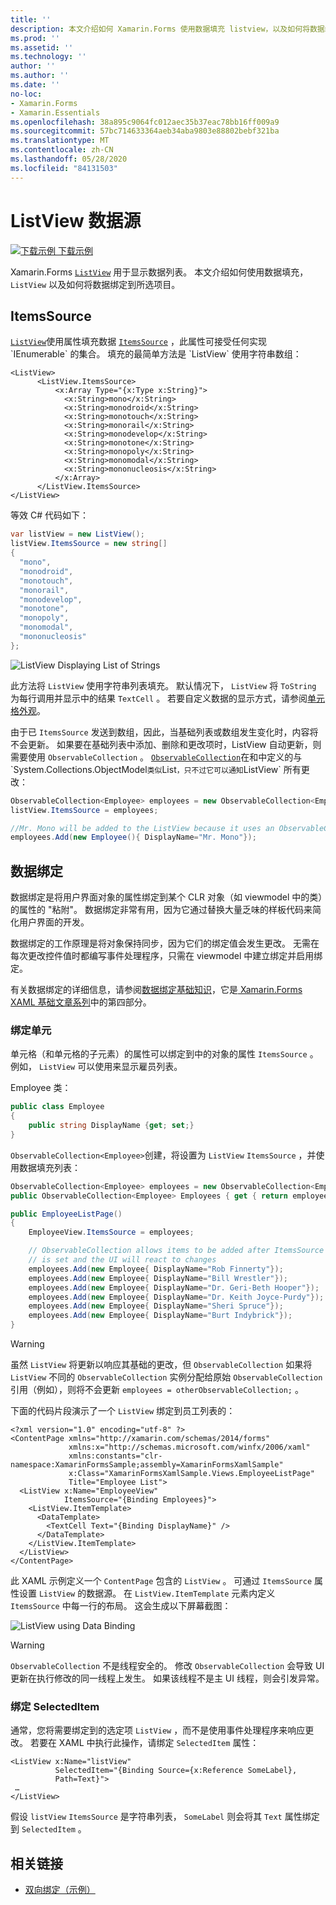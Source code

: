 ```yaml
---
title: ''
description: 本文介绍如何 Xamarin.Forms 使用数据填充 listview，以及如何将数据绑定与 ListView 一起使用。
ms.prod: ''
ms.assetid: ''
ms.technology: ''
author: ''
ms.author: ''
ms.date: ''
no-loc:
- Xamarin.Forms
- Xamarin.Essentials
ms.openlocfilehash: 38a895c9064fc012aec35b37eac78bb16ff009a9
ms.sourcegitcommit: 57bc714633364aeb34aba9803e88802bebf321ba
ms.translationtype: MT
ms.contentlocale: zh-CN
ms.lasthandoff: 05/28/2020
ms.locfileid: "84131503"
---
```

# <a name="listview-data-sources"></a>ListView 数据源

[![下载示例](~/media/shared/download.png) 下载示例](https://docs.microsoft.com/samples/xamarin/xamarin-forms-samples/userinterface-listview-switchentrytwobinding)

Xamarin.Forms [`ListView`](xref:Xamarin.Forms.ListView) 用于显示数据列表。 本文介绍如何使用数据填充， `ListView` 以及如何将数据绑定到所选项目。

## <a name="itemssource"></a>ItemsSource

[`ListView`](xref:Xamarin.Forms.ListView)使用属性填充数据 [`ItemsSource`](xref:Xamarin.Forms.ItemsView`1.ItemsSource) ，此属性可接受任何实现 `IEnumerable` 的集合。 填充的最简单方法是 `ListView` 使用字符串数组：

```xaml
<ListView>
      <ListView.ItemsSource>
          <x:Array Type="{x:Type x:String}">
            <x:String>mono</x:String>
            <x:String>monodroid</x:String>
            <x:String>monotouch</x:String>
            <x:String>monorail</x:String>
            <x:String>monodevelop</x:String>
            <x:String>monotone</x:String>
            <x:String>monopoly</x:String>
            <x:String>monomodal</x:String>
            <x:String>mononucleosis</x:String>
          </x:Array>
      </ListView.ItemsSource>
</ListView>
```

等效 C# 代码如下：

```csharp
var listView = new ListView();
listView.ItemsSource = new string[]
{
  "mono",
  "monodroid",
  "monotouch",
  "monorail",
  "monodevelop",
  "monotone",
  "monopoly",
  "monomodal",
  "mononucleosis"
};
```

![](data-and-databinding-images/itemssource-simple.png "ListView Displaying List of Strings")

此方法将 `ListView` 使用字符串列表填充。 默认情况下， `ListView` 将 `ToString` 为每行调用并显示中的结果 `TextCell` 。 若要自定义数据的显示方式，请参阅[单元格外观](~/xamarin-forms/user-interface/listview/customizing-cell-appearance.md)。

由于已 `ItemsSource` 发送到数组，因此，当基础列表或数组发生变化时，内容将不会更新。 如果要在基础列表中添加、删除和更改项时，ListView 自动更新，则需要使用 `ObservableCollection` 。 [`ObservableCollection`](xref:System.Collections.ObjectModel.ObservableCollection`1)在和中定义的与 `System.Collections.ObjectModel` 类似 `List` ，只不过它可以通知 `ListView` 所有更改：

```csharp
ObservableCollection<Employee> employees = new ObservableCollection<Employee>();
listView.ItemsSource = employees;

//Mr. Mono will be added to the ListView because it uses an ObservableCollection
employees.Add(new Employee(){ DisplayName="Mr. Mono"});
```

## <a name="data-binding"></a>数据绑定

数据绑定是将用户界面对象的属性绑定到某个 CLR 对象（如 viewmodel 中的类）的属性的 "粘附"。 数据绑定非常有用，因为它通过替换大量乏味的样板代码来简化用户界面的开发。

数据绑定的工作原理是将对象保持同步，因为它们的绑定值会发生更改。 无需在每次更改控件值时都编写事件处理程序，只需在 viewmodel 中建立绑定并启用绑定。

有关数据绑定的详细信息，请参阅[数据绑定基础知识](~/xamarin-forms/xaml/xaml-basics/data-binding-basics.md)，它是[ Xamarin.Forms XAML 基础文章系列](~/xamarin-forms/xaml/xaml-basics/index.md)中的第四部分。

### <a name="binding-cells"></a>绑定单元

单元格（和单元格的子元素）的属性可以绑定到中的对象的属性 `ItemsSource` 。 例如， `ListView` 可以使用来显示雇员列表。

Employee 类：

```csharp
public class Employee
{
    public string DisplayName {get; set;}
}
```

`ObservableCollection<Employee>`创建，将设置为 `ListView` `ItemsSource` ，并使用数据填充列表：

```csharp
ObservableCollection<Employee> employees = new ObservableCollection<Employee>();
public ObservableCollection<Employee> Employees { get { return employees; }}

public EmployeeListPage()
{
    EmployeeView.ItemsSource = employees;

    // ObservableCollection allows items to be added after ItemsSource
    // is set and the UI will react to changes
    employees.Add(new Employee{ DisplayName="Rob Finnerty"});
    employees.Add(new Employee{ DisplayName="Bill Wrestler"});
    employees.Add(new Employee{ DisplayName="Dr. Geri-Beth Hooper"});
    employees.Add(new Employee{ DisplayName="Dr. Keith Joyce-Purdy"});
    employees.Add(new Employee{ DisplayName="Sheri Spruce"});
    employees.Add(new Employee{ DisplayName="Burt Indybrick"});
}
```

> [!WARNING]
> 虽然 `ListView` 将更新以响应其基础的更改，但 `ObservableCollection` 如果将 `ListView` 不同的 `ObservableCollection` 实例分配给原始 `ObservableCollection` 引用（例如），则将不会更新 `employees = otherObservableCollection;` 。

下面的代码片段演示了一个 `ListView` 绑定到员工列表的：

```xaml
<?xml version="1.0" encoding="utf-8" ?>
<ContentPage xmlns="http://xamarin.com/schemas/2014/forms"
             xmlns:x="http://schemas.microsoft.com/winfx/2006/xaml"
             xmlns:constants="clr-namespace:XamarinFormsSample;assembly=XamarinFormsXamlSample"
             x:Class="XamarinFormsXamlSample.Views.EmployeeListPage"
             Title="Employee List">
  <ListView x:Name="EmployeeView"
            ItemsSource="{Binding Employees}">
    <ListView.ItemTemplate>
      <DataTemplate>
        <TextCell Text="{Binding DisplayName}" />
      </DataTemplate>
    </ListView.ItemTemplate>
  </ListView>
</ContentPage>
```

此 XAML 示例定义一个 `ContentPage` 包含的 `ListView` 。 可通过 `ItemsSource` 属性设置 `ListView` 的数据源。 在 `ListView.ItemTemplate` 元素内定义 `ItemsSource` 中每一行的布局。 这会生成以下屏幕截图：

![](data-and-databinding-images/bound-data.png "ListView using Data Binding")

> [!WARNING]
> `ObservableCollection` 不是线程安全的。 修改 `ObservableCollection` 会导致 UI 更新在执行修改的同一线程上发生。 如果该线程不是主 UI 线程，则会引发异常。

### <a name="binding-selecteditem"></a>绑定 SelectedItem

通常，您将需要绑定到的选定项 `ListView` ，而不是使用事件处理程序来响应更改。 若要在 XAML 中执行此操作，请绑定 `SelectedItem` 属性：

```xaml
<ListView x:Name="listView"
          SelectedItem="{Binding Source={x:Reference SomeLabel},
          Path=Text}">
 …
</ListView>
```

假设 `listView` `ItemsSource` 是字符串列表， `SomeLabel` 则会将其 `Text` 属性绑定到 `SelectedItem` 。

## <a name="related-links"></a>相关链接

- [双向绑定（示例）](https://docs.microsoft.com/samples/xamarin/xamarin-forms-samples/userinterface-listview-switchentrytwobinding)

